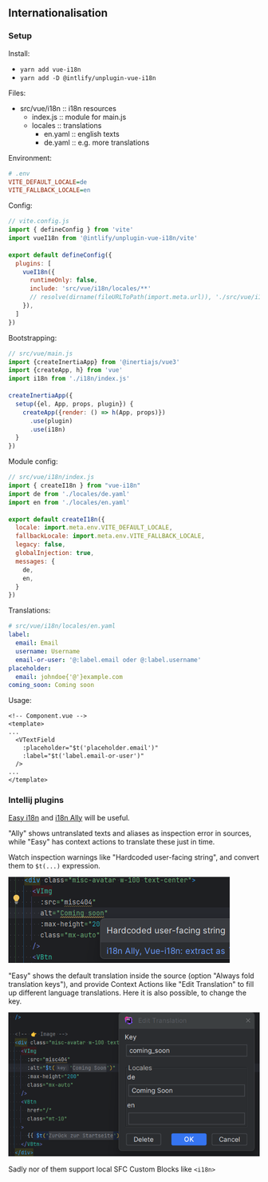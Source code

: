 ## Internationalisation

### Setup

Install:
* `yarn add vue-i18n`
* `yarn add -D @intlify/unplugin-vue-i18n`

Files:
- src/vue/i18n :: i18n resources
  - index.js :: module for main.js
  - locales :: translations
    - en.yaml :: english texts
    - de.yaml :: e.g. more translations

Environment:
```ini
# .env
VITE_DEFAULT_LOCALE=de
VITE_FALLBACK_LOCALE=en
```

Config:
```js
// vite.config.js
import { defineConfig } from 'vite'
import vueI18n from '@intlify/unplugin-vue-i18n/vite'

export default defineConfig({
  plugins: [
    vueI18n({
      runtimeOnly: false,
      include: 'src/vue/i18n/locales/**'
      // resolve(dirname(fileURLToPath(import.meta.url)), './src/vue/i18n/locales/**')
    }),
  ]
})
```

Bootstrapping:
```js
// src/vue/main.js
import {createInertiaApp} from '@inertiajs/vue3'
import {createApp, h} from 'vue'
import i18n from './i18n/index.js'

createInertiaApp({
  setup({el, App, props, plugin}) {
    createApp({render: () => h(App, props)})
      .use(plugin)
      .use(i18n)
  }
})
```

Module config:
```js
// src/vue/i18n/index.js
import { createI18n } from "vue-i18n"
import de from './locales/de.yaml'
import en from './locales/en.yaml'

export default createI18n({
  locale: import.meta.env.VITE_DEFAULT_LOCALE,
  fallbackLocale: import.meta.env.VITE_FALLBACK_LOCALE,
  legacy: false,
  globalInjection: true,
  messages: {
    de,
    en,
  }
})
```

Translations:
```yaml
# src/vue/i18n/locales/en.yaml
label:
  email: Email
  username: Username
  email-or-user: '@:label.email oder @:label.username'
placeholder:
  email: johndoe{'@'}example.com
coming_soon: Coming soon
```

Usage:
```vue
<!-- Component.vue -->
<template>
...
  <VTextField
    :placeholder="$t('placeholder.email')"
    :label="$t('label.email-or-user')"
  />
...
</template>
```


### Intellij plugins

[Easy i18n](docs/i18n/plugin.easy_i18n_config.png) and [i18n Ally](docs/i18n/plugin.i18n_ally_config.png) will be useful.

"Ally" shows untranslated texts and aliases as inspection error in sources, while "Easy" has
context actions to translate these just in time.

Watch inspection warnings like "Hardcoded user-facing string", and convert them to `$t(...)` expression.

![img.png](docs/i18n/example.user-facing-string.png)

"Easy" shows the default translation inside the source (option "Always fold translation keys"), and provide Context Actions like "Edit Translation"
to fill up different language translations. Here it is also possible, to change the key.

![img_1.png](docs/i18n/example.edit-translation.png)

Sadly nor of them support local SFC Custom Blocks like `<i18n>`

